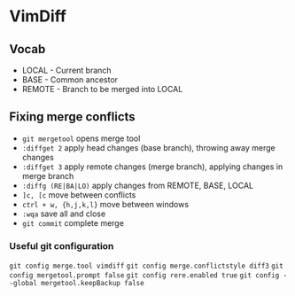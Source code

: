 # VimDiff

## Vocab
* LOCAL - Current branch
* BASE - Common ancestor
* REMOTE - Branch to be merged into LOCAL

## Fixing merge conflicts
* `git mergetool` opens merge tool
* `:diffget 2` apply head changes (base branch), throwing away merge changes
* `:diffget 3` apply remote changes (merge branch), applying changes in merge branch
* `:diffg (RE|BA|LO)` apply changes from REMOTE, BASE, LOCAL
* `]c, [c` move between conflicts
* `ctrl + w, {h,j,k,l}` move between windows
* `:wqa` save all and close
* `git commit` complete merge

### Useful git configuration
`git config merge.tool vimdiff`
`git config merge.conflictstyle diff3`
`git config mergetool.prompt false`
`git config rere.enabled true`
`git config --global mergetool.keepBackup false`
